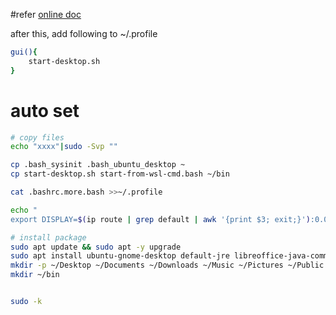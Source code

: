 
#refer 
[online doc](https://x410.dev/cookbook/wsl/running-ubuntu-desktop-in-wsl2/)

after this, add following to ~/.profile
```bash
gui(){
    start-desktop.sh 
}

```

# auto set

```bash
# copy files
echo "xxxx"|sudo -Svp ""

cp .bash_sysinit .bash_ubuntu_desktop ~
cp start-desktop.sh start-from-wsl-cmd.bash ~/bin

cat .bashrc.more.bash >>~/.profile

echo "
export DISPLAY=$(ip route | grep default | awk '{print $3; exit;}'):0.0" >> ~/.profile

# install package
sudo apt update && sudo apt -y upgrade
sudo apt install ubuntu-gnome-desktop default-jre libreoffice-java-common
mkdir -p ~/Desktop ~/Documents ~/Downloads ~/Music ~/Pictures ~/Public ~/Videos
mkdir ~/bin


sudo -k
```
